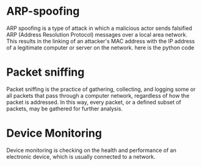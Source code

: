 # ARP-spoofing
ARP spoofing is a type of attack in which a malicious actor sends falsified ARP (Address Resolution Protocol) messages over a local area network. This results in the linking of an attacker's MAC address with the IP address of a legitimate computer or server on the network.
here is the python code 
# Packet sniffing
Packet sniffing is the practice of gathering, collecting, and logging some or all packets that pass through a computer network, regardless of how the packet is addressed. In this way, every packet, or a defined subset of packets, may be gathered for further analysis.
# Device Monitoring
Device monitoring is checking on the health and performance of an electronic device, which is usually connected to a network.
